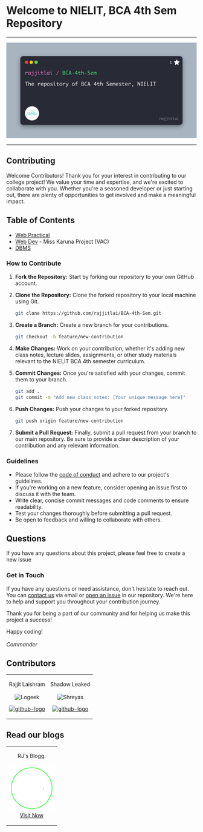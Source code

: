 # Welcome to NIELIT, BCA 4th Sem Repository

<hr>
<div align="center">
  <img src="./Images/image.jpg" width="auto" alt="C Programming">
</div>
<hr>

## Contributing

Welcome Contributors!
Thank you for your interest in contributing to our college project! We value your time and expertise, and we're excited to collaborate with you. Whether you're a seasoned developer or just starting out, there are plenty of opportunities to get involved and make a meaningful impact.

## Table of Contents
- [Web Practical](./Web%20Tech/)
- [Web Dev](./Web%20Dev/) - Miss Karuna Project (VAC)
- [DBMS](./DBMS/)

### How to Contribute

1. **Fork the Repository:** Start by forking our repository to your own GitHub account.

2. **Clone the Repository:** Clone the forked repository to your local machine using Git.

   ```bash
   git clone https://github.com/rajjitlai/BCA-4th-Sem.git

   ```

3. **Create a Branch:** Create a new branch for your contributions.

   ```bash
   git checkout -b feature/new-contribution

   ```

4. **Make Changes:** Work on your contribution, whether it's adding new class notes, lecture slides, assignments, or other study materials relevant to the NIELIT BCA 4th semester curriculum.

5. **Commit Changes:** Once you're satisfied with your changes, commit them to your branch.

   ```bash
   git add .
   git commit -m "Add new class notes: [Your unique message here]"

   ```

6. **Push Changes:** Push your changes to your forked repository.

   ```bash
   git push origin feature/new-contribution

   ```

7. **Submit a Pull Request:** Finally, submit a pull request from your branch to our main repository. Be sure to provide a clear description of your contribution and any relevant information.

### Guidelines

- Please follow the [code of conduct](./Shared/code_of_conduct.md) and adhere to our project's guidelines.
- If you're working on a new feature, consider opening an issue first to discuss it with the team.
- Write clear, concise commit messages and code comments to ensure readability.
- Test your changes thoroughly before submitting a pull request.
- Be open to feedback and willing to collaborate with others.

## Questions

If you have any questions about this project, please feel free to create a new issue

### Get in Touch

If you have any questions or need assistance, don't hesitate to reach out. You can [contact us](mailto:rajjitlai@mail.com) via email or [open an issue](https://github.com/rajjitlai/BCA-4th-Sem-Web/issues/new) in our repository. We're here to help and support you throughout your contribution journey.

Thank you for being a part of our community and for helping us make this project a success!

Happy coding! <br><br>
<i>Commander</i>

## Contributors

<table>
<td><p align="center">Rajjit Laishram<br><br><img src = "https://avatars.githubusercontent.com/u/131738761?v=4"  height="120" alt="Logeek"></p><p align="center"><a href = "https://github.com/rajjitlai"><img src = "http://www.iconninja.com/files/241/825/211/round-collaboration-social-github-code-circle-network-icon.svg" width="42" height = "42" alt="github-logo"/></a></p>
</td>
  
<td><p align="center">Shadow Leaked<br><br><img src = "https://avatars.githubusercontent.com/u/127888199?s=400&u=d3dc33664bae2bfcb48af9966a19fe4fc687ca96&v=4"  height="120" alt="Shreyas"></p><p align="center"><a href = "https://github.com/shadow-leaked"><img src = "http://www.iconninja.com/files/241/825/211/round-collaboration-social-github-code-circle-network-icon.svg" width="42" height = "42" alt="github-logo"/></a></p></td>

</table>

## Read our blogs

<table>
<td>
   <p align="center">RJ's Blogg.<br><br><img src="./Images/logo.svg" alt="rjsblogg" width="120"><br>
   <a href="https://rjsblogg.netlify.app/" target="_blank">Visit Now</a>
   </p>
</td>
</table>
